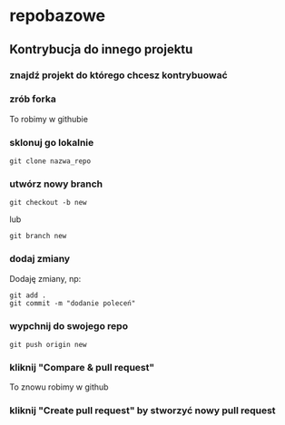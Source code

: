 # repobazowe

## Kontrybucja do innego projektu

### znajdź projekt do którego chcesz kontrybuować

### zrób forka

To robimy w githubie

### sklonuj go lokalnie

    git clone nazwa_repo

### utwórz nowy branch

    git checkout -b new

lub 

    git branch new

### dodaj zmiany

Dodaję zmiany, np: 

    git add .
    git commit -m "dodanie poleceń"


### wypchnij do swojego repo

    git push origin new

### kliknij "Compare & pull request" 

To znowu robimy w github

### kliknij "Create pull request" by stworzyć nowy pull request




